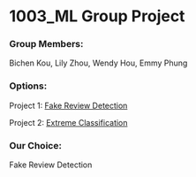 # 1003_ML Group Project 
### Group Members: 
Bichen Kou, Lily Zhou, Wendy Hou, Emmy Phung 

### Options: 
Project 1: [Fake Review Detection](https://worksheets.codalab.org/worksheets/0x33171fbfe67049fd9b0d61962c1d05ff)

Project 2: [Extreme Classification](https://worksheets.codalab.org/worksheets/0x0a35e4ca487b4892976188108704011c)

### Our Choice:
Fake Review Detection
